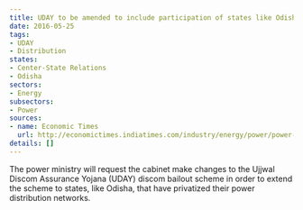 ```yaml
---
title: UDAY to be amended to include participation of states like Odisha
date: 2016-05-25
tags:
- UDAY
- Distribution
states:
- Center-State Relations
- Odisha
sectors:
- Energy
subsectors:
- Power
sources:
- name: Economic Times
  url: http://economictimes.indiatimes.com/industry/energy/power/power-ministry-to-tweak-uday-scheme-piyush-goyal/articleshow/52362835.cms
details: []
---
```


The power ministry will request the cabinet make changes to the Ujjwal Discom Assurance Yojana (UDAY) discom bailout scheme in order to extend the scheme to states, like Odisha, that have privatized their power distribution networks.
